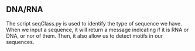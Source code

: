 ## DNA/RNA
The script seqClass.py is used to identify the type of sequence we have. When we input a sequence, it will return a message indicating if it is RNA or DNA, or nor of them. 
Then, it also allow us to detect motifs in our sequences. 
